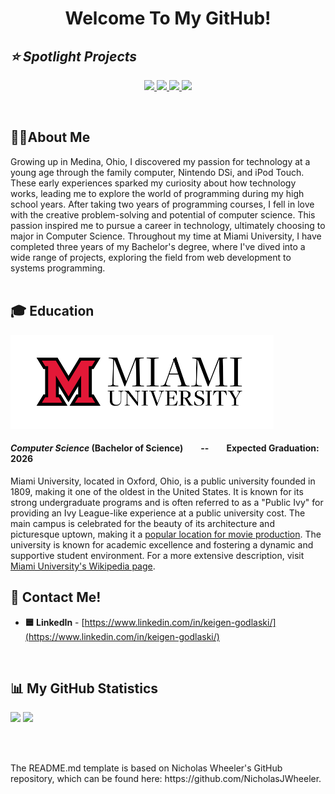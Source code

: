<h1 align="center"> Welcome To My GitHub!</h1>
<h2><i>⭐ Spotlight Projects </i></h2>
<p align="center">
	<a href="https://github.com/godlaska/Stock-Ticker">
	  <img src="https://github-readme-stats.vercel.app/api/pin/?username=godlaska&repo=Stock-Ticker&title_color=000000&icon_color=000000&hide_border=true&text_color=000000&border_radius=10&border_color=000000&show_owner=false&bg_color=50,B0E0E6,87CEEB&cache_seconds=1800" />
	</a>
	<a href="https://github.com/godlaska/Price-Visualizer">
	  <img src="https://github-readme-stats.vercel.app/api/pin/?username=godlaska&repo=Price-Visualizer&title_color=000000&icon_color=000001&hide_border=true&text_color=000000&border_radius=10&border_color=000000&show_owner=false&bg_color=50,90EE90,98FB98&cache_seconds=1800" />
	</a>
  	<a href="https://github.com/ThetaTauMiami/Firebase-Theta-Tau-Website">
	  <img src="https://github-readme-stats.vercel.app/api/pin/?username=ThetaTauMiami&repo=Firebase-Theta-Tau-Website&title_color=000000&icon_color=000000&hide_border=true&text_color=000000&border_radius=10&border_color=000000&show_owner=false&bg_color=50,FFF8DC,FFFACD&cache_seconds=1800" />
	</a>
 	<a href="https://github.com/XanderStigall03/DragoniteModCSE201">
	  <img src="https://github-readme-stats.vercel.app/api/pin/?username=XanderStigall03&repo=DragoniteModCSE201&title_color=000001&icon_color=000000&text_color=000000&hide_border=true&border_radius=10&border_color=000000&show_owner=false&bg_color=50,E6E6FA,D8BFD8&cache_seconds=1800" />
	</a>

</p>
<br>

## 🧍‍♂️About Me
Growing up in Medina, Ohio, I discovered my passion for technology at a young age through the family computer, Nintendo DSi, and iPod Touch. These early experiences sparked my curiosity about how technology works, leading me to explore the world of programming during my high school years. After taking two years of programming courses, I fell in love with the creative problem-solving and potential of computer science. This passion inspired me to pursue a career in technology, ultimately choosing to major in Computer Science. Throughout my time at Miami University, I have completed three years of my Bachelor's degree, where I've dived into a wide range of projects, exploring the field from web development to systems programming.
<br><br>

## 🎓 Education

<a href="https://www.miamioh.edu/cec/">
	<img src="https://github.com/godlaska/godlaska/blob/main/miami-university-logo.png?raw=true" height="150" />
</a>
<h4> <i>Computer Science</i> (Bachelor of Science)&emsp;&emsp;--&emsp;&emsp;Expected Graduation: 2026</h4>

Miami University, located in Oxford, Ohio, is a public university founded in 1809, making it one of the oldest in the United States. It is known for its strong undergraduate programs and is often referred to as a "Public Ivy" for providing an Ivy League-like experience at a public university cost.  The main campus is celebrated for the beauty of its architecture and picturesque uptown, making it a [popular location for movie production](https://m.imdb.com/search/title/?locations=oxford,%20ohio,%20usa). The university is known for academic excellence and fostering a dynamic and supportive student environment. For a more extensive description, visit [Miami University's Wikipedia page](https://en.wikipedia.org/wiki/Miami_University).
<br>

## 🔗 Contact Me!
 - **🟦 LinkedIn** - [https://www.linkedin.com/in/keigen-godlaski/](https://www.linkedin.com/in/keigen-godlaski/)
<br>

## 📊 My GitHub Statistics

<p align="left">
<img src="https://github-readme-stats.vercel.app/api?username=godlaska&hide=contribs&show_icons=true&title_color=FFFFFF&icon_color=FFFFFF&text_color=91bac7&border_radius=8&border_color=91bac7&bg_color=23272e&line_height=24&hide_rank=true&cache_seconds=1800" />
<img src="https://github-readme-stats.vercel.app/api/top-langs/?username=godlaska&hide=scheme,prolog&title_color=FFFFFF&icon_color=FFF&text_color=91bac7&border_radius=8&border_color=91bac7&bg_color=23272e&langs_count=10&layout=compact&cache_seconds=1800" />
</p>

<br><br>
<p>The README.md template is based on Nicholas Wheeler's GitHub repository, which can be found here: https://github.com/NicholasJWheeler.</p>
